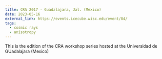 ```yaml
---
title: CRA 2017 - Guadalajara, Jal. (Mexico)
date: 2023-05-16
external_link: https://events.icecube.wisc.edu/event/84/
tags:
  - cosmic rays
  - anisotropy
---
```


This is the edition of the CRA workshop series hosted at the Universidad de GUadalajara (Mexico)

<!--more-->
